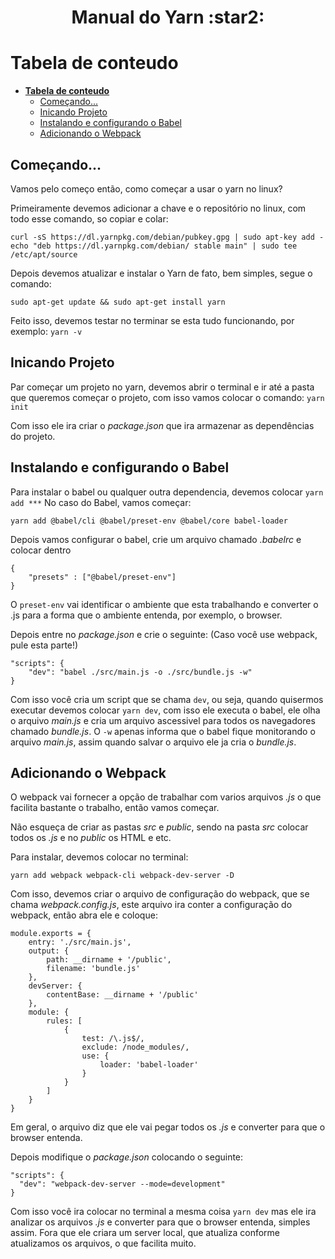 <h1 align='center'> Manual do Yarn :star2:</h1>

# **Tabela de conteudo**
- [**Tabela de conteudo**](#tabela-de-conteudo)
  - [Começando...](#come%c3%a7ando)
  - [Inicando Projeto](#inicando-projeto)
  - [Instalando e configurando o Babel](#instalando-e-configurando-o-babel)
  - [Adicionando o Webpack](#adicionando-o-webpack)

<div id='começando'></div>

## Começando...

Vamos pelo começo então, como começar a usar o yarn no linux?

Primeiramente devemos adicionar a chave e o repositório no linux, com todo esse comando, so copiar e colar:

```
curl -sS https://dl.yarnpkg.com/debian/pubkey.gpg | sudo apt-key add -
echo "deb https://dl.yarnpkg.com/debian/ stable main" | sudo tee /etc/apt/source
```

Depois devemos atualizar e instalar o Yarn de fato, bem simples, segue o comando:
```
sudo apt-get update && sudo apt-get install yarn
```

Feito isso, devemos testar no terminar se esta tudo funcionando, por exemplo: `yarn -v`


## Inicando Projeto

Par começar um projeto no yarn, devemos abrir o terminal e ir até a pasta que queremos começar o projeto, com isso vamos colocar o comando: `yarn init`

Com isso ele ira criar o *package.json* que ira armazenar as dependências do projeto.


## Instalando e configurando o Babel

Para instalar o babel ou qualquer outra dependencia, devemos colocar `yarn add ***`
No caso do Babel, vamos começar: 
```
yarn add @babel/cli @babel/preset-env @babel/core babel-loader
```

Depois vamos configurar o babel, crie um arquivo chamado *.babelrc* e colocar dentro
```
{
    "presets" : ["@babel/preset-env"]
}
```
O `preset-env` vai identificar o ambiente que esta trabalhando e converter o .js para a forma que o ambiente entenda, por exemplo, o browser.

Depois entre no *package.json* e crie o seguinte: (Caso você use webpack, pule esta parte!)
```
"scripts": {
    "dev": "babel ./src/main.js -o ./src/bundle.js -w"
}
```

Com isso você cria um script que se chama `dev`, ou seja, quando quisermos executar devemos colocar `yarn dev`, com isso ele executa o babel, ele olha o arquivo *main.js* e cria um arquivo ascessivel para todos os navegadores chamado *bundle.js*.
O `-w` apenas informa que o babel fique monitorando o arquivo *main.js*, assim quando salvar o arquivo ele ja cria o *bundle.js*.


## Adicionando o Webpack

O webpack vai fornecer a opção de trabalhar com varios arquivos *.js* o que facilita bastante o trabalho, então vamos começar.

Não esqueça de criar as pastas *src* e *public*, sendo na pasta *src* colocar todos os *.js* e no *public* os HTML e etc.

Para instalar, devemos colocar no terminal:
```
yarn add webpack webpack-cli webpack-dev-server -D 
```
Com isso, devemos criar o arquivo de configuração do webpack, que se chama *webpack.config.js*, este arquivo ira conter a configuração do webpack, então abra ele e coloque:
```
module.exports = {
    entry: './src/main.js',
    output: {
        path: __dirname + '/public', 
        filename: 'bundle.js'
    },
    devServer: {
        contentBase: __dirname + '/public'
    },
    module: {
        rules: [ 
            {
                test: /\.js$/,
                exclude: /node_modules/, 
                use: {
                    loader: 'babel-loader'
                }
            }
        ]
    }
}
```
Em geral, o arquivo diz que ele vai pegar todos os *.js* e converter para que o browser entenda.

Depois modifique o *package.json* colocando o seguinte:
```
"scripts": {
  "dev": "webpack-dev-server --mode=development"
}
```
Com isso você ira colocar no terminal a mesma coisa `yarn dev` mas ele ira analizar os arquivos *.js* e converter para que o browser entenda, simples assim.
Fora que ele criara um server local, que atualiza conforme atualizamos os arquivos, o que facilita muito.
